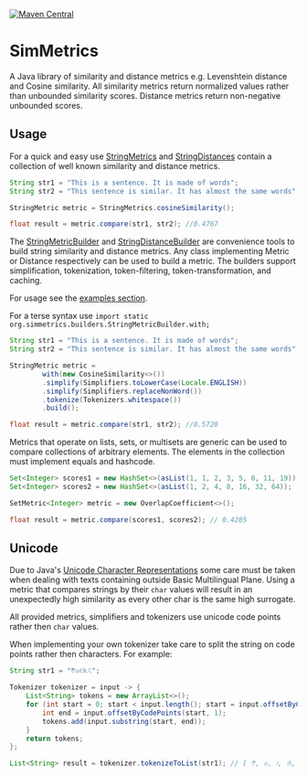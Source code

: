 [![Maven Central](https://maven-badges.herokuapp.com/maven-central/com.github.mpkorstanje/simmetrics/badge.svg)](https://maven-badges.herokuapp.com/maven-central/com.github.mpkorstanje/simmetrics-core)


SimMetrics 
==========
A Java library of similarity and distance metrics e.g. Levenshtein distance and Cosine similarity. All similarity 
metrics return normalized values rather than unbounded similarity scores. Distance metrics return non-negative unbounded
scores.

## Usage ##

For a quick and easy use [StringMetrics](./simmetrics-core/src/main/java/com/github/mpkorstanje/simmetrics/metrics/StringMetrics.java) and
[StringDistances](./simmetrics-core/src/main/java/com/github/mpkorstanje/simmetrics/metrics/StringDistances.java) contain a collection of
well known similarity and distance metrics.

```java
String str1 = "This is a sentence. It is made of words";
String str2 = "This sentence is similar. It has almost the same words";

StringMetric metric = StringMetrics.cosineSimilarity();

float result = metric.compare(str1, str2); //0.4767
```

The [StringMetricBuilder](./simmetrics-core/src/main/java/com/github/mpkorstanje/simmetrics/builders/StringMetricBuilder.java) and
[StringDistanceBuilder](./simmetrics-core/src/main/java/com/github/mpkorstanje/simmetrics/builders/StringDistanceBuilder.java) are
convenience tools to build string similarity and distance metrics. Any class implementing Metric or Distance
respectively can be used to build a metric. The builders support simplification, tokenization, token-filtering,
token-transformation, and caching.

For usage see the [examples section](./simmetrics-example/src/main/java/com/github/mpkorstanje/simmetrics/example/).

For a terse syntax use `import static org.simmetrics.builders.StringMetricBuilder.with;`

```java
String str1 = "This is a sentence. It is made of words";
String str2 = "This sentence is similar. It has almost the same words";

StringMetric metric =
        with(new CosineSimilarity<>())
        .simplify(Simplifiers.toLowerCase(Locale.ENGLISH))
        .simplify(Simplifiers.replaceNonWord())
        .tokenize(Tokenizers.whitespace())
        .build();

float result = metric.compare(str1, str2); //0.5720
```

Metrics that operate on lists, sets, or multisets are generic can be used to compare collections of arbitrary elements.
The elements in the collection must implement equals and hashcode.

```java
Set<Integer> scores1 = new HashSet<>(asList(1, 1, 2, 3, 5, 8, 11, 19));
Set<Integer> scores2 = new HashSet<>(asList(1, 2, 4, 8, 16, 32, 64));

SetMetric<Integer> metric = new OverlapCoefficient<>();

float result = metric.compare(scores1, scores2); // 0.4285
```

## Unicode ##

Due to Java's
[Unicode Character Representations](http://docs.oracle.com/javase/8/docs/api/java/lang/Character.html#unicode) some care
must be taken when dealing with texts containing outside Basic Multilingual Plane. Using a metric that compares strings
by their `char` values will result in an unexpectedly high similarity as every other char is the same high surrogate. 

All provided metrics, simplifiers and tokenizers use unicode code points rather then `char` values. 

When implementing your own tokenizer take care to split the string on code points rather then characters. For example: 

```java
String str1 = "𐇑𐇛𐇜𐇐𐇡";

Tokenizer tokenizer = input -> {
    List<String> tokens = new ArrayList<>();
    for (int start = 0; start < input.length(); start = input.offsetByCodePoints(start, 1)){
        int end = input.offsetByCodePoints(start, 1);
        tokens.add(input.substring(start, end));
    }
    return tokens;
};

List<String> result = tokenizer.tokenizeToList(str1); // [ 𐇑, 𐇛, 𐇜, 𐇐, 𐇡 ] 
```

